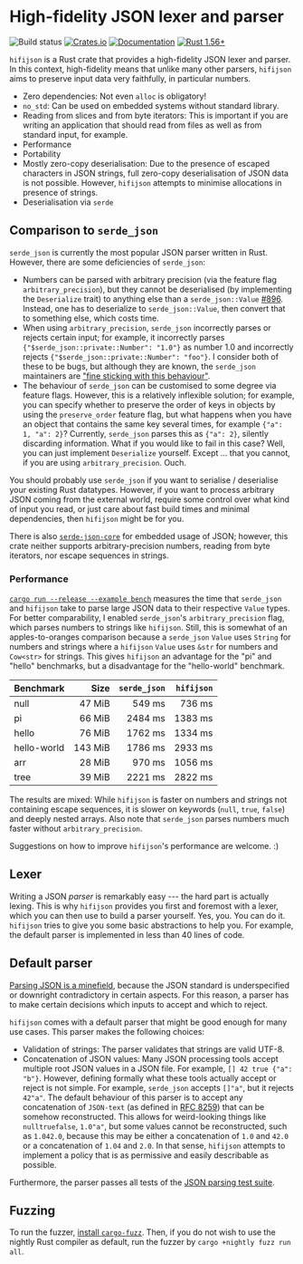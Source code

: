 # High-fidelity JSON lexer and parser

![Build status](https://github.com/01mf02/hifijson/workflows/Rust/badge.svg)
[![Crates.io](https://img.shields.io/crates/v/hifijson.svg)](https://crates.io/crates/hifijson)
[![Documentation](https://docs.rs/hifijson/badge.svg)](https://docs.rs/hifijson)
[![Rust 1.56+](https://img.shields.io/badge/rust-1.56+-orange.svg)](https://www.rust-lang.org)

`hifijson` is a Rust crate that provides a high-fidelity JSON lexer and parser.
In this context, high-fidelity means that unlike many other parsers,
`hifijson` aims to preserve input data very faithfully, in particular numbers.

* Zero dependencies: Not even `alloc` is obligatory!
* `no_std`: Can be used on embedded systems without standard library.
* Reading from slices and from byte iterators:
  This is important if you are writing an application that should
  read from files as well as from standard input, for example.
* Performance
* Portability
* Mostly zero-copy deserialisation:
  Due to the presence of escaped characters in JSON strings,
  full zero-copy deserialisation of JSON data is not possible.
  However, `hifijson` attempts to minimise allocations in presence of strings.
* Deserialisation via `serde`


## Comparison to `serde_json`

`serde_json` is currently the most popular JSON parser written in Rust.
However, there are some deficiencies of `serde_json`:

* Numbers can be parsed with arbitrary precision
  (via the feature flag `arbitrary_precision`),
  but they cannot be deserialised (by implementing the `Deserialize` trait)
  to anything else than a `serde_json::Value`
  [#896](https://github.com/serde-rs/json/issues/896).
  Instead, one has to deserialize to `serde_json::Value`,
  then convert that to something else, which costs time.
* When using `arbitrary_precision`, 
  `serde_json` incorrectly parses or rejects certain input;
  for example, it
  incorrectly  parses `{"$serde_json::private::Number": "1.0"}` as number 1.0 and
  incorrectly rejects `{"$serde_json::private::Number": "foo"}`.
  I consider both of these to be bugs, but although they are known,
  the `serde_json` maintainers are
  ["fine sticking with this behaviour"](https://github.com/serde-rs/json/issues/826#issuecomment-1019360407).
* The behaviour of `serde_json` can be customised to some degree via feature flags.
  However, this is a relatively inflexible solution;
  for example, you can specify whether to preserve the order of
  keys in objects by using the `preserve_order` feature flag,
  but what happens when you have an object that contains the same key several times,
  for example `{"a": 1, "a": 2}`?
  Currently, `serde_json` parses this as `{"a": 2}`, silently discarding information.
  What if you would like to fail in this case?
  Well, you can just implement `Deserialize` yourself.
  Except ... that you cannot, if you are using `arbitrary_precision`.
  Ouch.

You should probably use `serde_json` if you want to
serialise / deserialise your existing Rust datatypes.
However, if you want to
process arbitrary JSON coming from the external world,
require some control over what kind of input you read, or
just care about fast build times and minimal dependencies,
then `hifijson` might be for you.

There is also [`serde-json-core`] for embedded usage of JSON;
however, this crate neither supports
arbitrary-precision numbers,
reading from byte iterators, nor
escape sequences in strings.

### Performance

[`cargo run --release --example bench`](examples/bench.rs)
measures the time that `serde_json` and `hifijson` take to
parse large JSON data to their respective `Value` types.
For better comparability, I enabled `serde_json`'s `arbitrary_precision` flag,
which parses numbers to strings like `hifijson`.
Still, this is somewhat of an apples-to-oranges comparison because
a `serde_json` `Value` uses `String` for numbers and strings where
a   `hifijson` `Value` uses `&str` for numbers and `Cow<str>` for strings.
This gives `hifijson` an advantage for the "pi" and "hello" benchmarks,
but a disadvantage for the "hello-world" benchmark.

| Benchmark   |    Size | `serde_json` | `hifijson` |
| ----------- | ------: | -----------: | ---------: |
| null        |  47 MiB |       549 ms |     736 ms |
| pi          |  66 MiB |      2484 ms |    1383 ms |
| hello       |  76 MiB |      1762 ms |    1334 ms |
| hello-world | 143 MiB |      1786 ms |    2933 ms |
| arr         |  28 MiB |       970 ms |    1056 ms |
| tree        |  39 MiB |      2221 ms |    2822 ms |

The results are mixed: While `hifijson`
is faster on numbers and strings not containing escape sequences, it
is slower on keywords (`null`, `true`, `false`) and deeply nested arrays.
Also note that `serde_json` parses numbers much faster without `arbitrary_precision`.

Suggestions on how to improve `hifijson`'s performance are welcome. :)


## Lexer

Writing a JSON *parser* is remarkably easy --- the hard part is actually lexing.
This is why `hifijson` provides you first and foremost with a lexer,
which you can then use to build a parser yourself.
Yes, you. You can do it.
`hifijson` tries to give you some basic abstractions to help you.
For example, the default parser is implemented in less than 40 lines of code.


## Default parser

[Parsing JSON is a minefield](http://seriot.ch/projects/parsing_json.html),
because the JSON standard is underspecified or downright contradictory in certain aspects.
For this reason, a parser has to make certain decisions
which inputs to accept and which to reject.

`hifijson` comes with a default parser that might be good enough for many use cases.
This parser makes the following choices:

* Validation of strings:
  The parser validates that strings are valid UTF-8.
* Concatenation of JSON values:
  Many JSON processing tools accept multiple root JSON values in a JSON file.
  For example, `[] 42 true {"a": "b"}`.
  However, defining formally what these tools actually accept or reject is not simple.
  For example, `serde_json` accepts `[]"a"`, but it rejects `42"a"`.
  The default behaviour of this parser is to accept any concatenation of
  `JSON-text` (as defined in [RFC 8259]) that can be somehow reconstructed.
  This allows for weird-looking things like `nulltruefalse`, `1.0"a"`,
  but some values cannot be reconstructed, such as `1.042.0`, because this may be either
  a concatenation of `1.0` and `42.0` or
  a concatenation of `1.04` and `2.0`.
  In that sense, `hifijson` attempts to implement a policy that is
  as permissive and easily describable as possible.

Furthermore, the parser passes all tests of the
[JSON parsing test suite](https://github.com/nst/JSONTestSuite).


## Fuzzing

To run the fuzzer, [install `cargo-fuzz`](https://rust-fuzz.github.io/book/cargo-fuzz/setup.html).
Then, if you do not wish to use the nightly Rust compiler as default,
run the fuzzer by `cargo +nightly fuzz run all`.


[`serde-json-core`]: https://github.com/rust-embedded-community/serde-json-core
[RFC 8259]: https://www.rfc-editor.org/rfc/rfc8259
